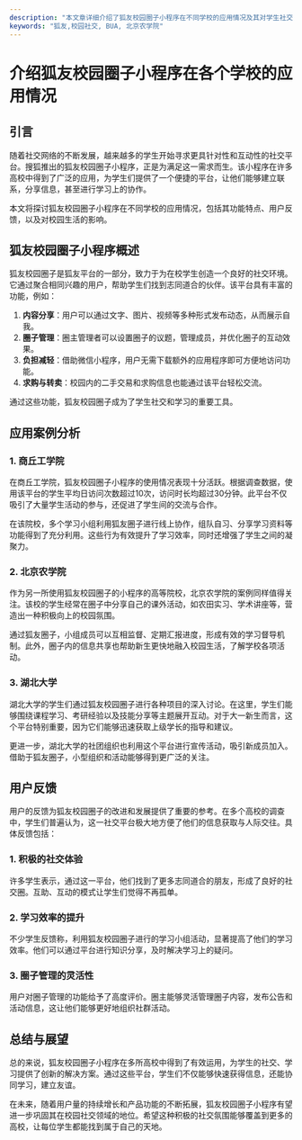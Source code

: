 ```yaml
---
description: "本文章详细介绍了狐友校园圈子小程序在不同学校的应用情况及其对学生社交、学习的积极影响。"
keywords: "狐友,校园社交, BUA, 北京农学院"
---
```

# 介绍狐友校园圈子小程序在各个学校的应用情况

## 引言

随着社交网络的不断发展，越来越多的学生开始寻求更具针对性和互动性的社交平台。搜狐推出的狐友校园圈子小程序，正是为满足这一需求而生。该小程序在许多高校中得到了广泛的应用，为学生们提供了一个便捷的平台，让他们能够建立联系，分享信息，甚至进行学习上的协作。

本文将探讨狐友校园圈子小程序在不同学校的应用情况，包括其功能特点、用户反馈，以及对校园生活的影响。

## 狐友校园圈子小程序概述

狐友校园圈子是狐友平台的一部分，致力于为在校学生创造一个良好的社交环境。它通过聚合相同兴趣的用户，帮助学生们找到志同道合的伙伴。该平台具有丰富的功能，例如：

1. **内容分享**：用户可以通过文字、图片、视频等多种形式发布动态，从而展示自我。
2. **圈子管理**：圈主管理者可以设置圈子的议题，管理成员，并优化圈子的互动效果。
3. **负担减轻**：借助微信小程序，用户无需下载额外的应用程序即可方便地访问功能。
4. **求购与转卖**：校园内的二手交易和求购信息也能通过该平台轻松交流。

通过这些功能，狐友校园圈子成为了学生社交和学习的重要工具。

## 应用案例分析

### 1. 商丘工学院

在商丘工学院，狐友校园圈子小程序的使用情况表现十分活跃。根据调查数据，使用该平台的学生平均日访问次数超过10次，访问时长均超过30分钟。此平台不仅吸引了大量学生活动的参与，还促进了学生间的交流与合作。

在该院校，多个学习小组利用狐友圈子进行线上协作，组队自习、分享学习资料等功能得到了充分利用。这些行为有效提升了学习效率，同时还增强了学生之间的凝聚力。

### 2. 北京农学院

作为另一所使用狐友校园圈子的小程序的高等院校，北京农学院的案例同样值得关注。该校的学生经常在圈子中分享自己的课外活动，如农田实习、学术讲座等，营造出一种积极向上的校园氛围。

通过狐友圈子，小组成员可以互相监督、定期汇报进度，形成有效的学习督导机制。此外，圈子内的信息共享也帮助新生更快地融入校园生活，了解学校各项活动。

### 3. 湖北大学

湖北大学的学生们通过狐友校园圈子进行各种项目的深入讨论。在这里，学生们能够围绕课程学习、考研经验以及技能分享等主题展开互动。对于大一新生而言，这个平台特别重要，因为它们能够迅速获取上级学长的指导和建议。

更进一步，湖北大学的社团组织也利用这个平台进行宣传活动，吸引新成员加入。借助于狐友圈子，小型组织和活动能够得到更广泛的关注。

## 用户反馈

用户的反馈为狐友校园圈子的改进和发展提供了重要的参考。在多个高校的调查中，学生们普遍认为，这一社交平台极大地方便了他们的信息获取与人际交往。具体反馈包括：

### 1. 积极的社交体验

许多学生表示，通过这一平台，他们找到了更多志同道合的朋友，形成了良好的社交圈。互助、互动的模式让学生们觉得不再孤单。

### 2. 学习效率的提升

不少学生反馈称，利用狐友校园圈子进行的学习小组活动，显著提高了他们的学习效率。他们可以通过平台进行知识分享，及时解决学习上的疑问。

### 3. 圈子管理的灵活性

用户对圈子管理的功能给予了高度评价。圈主能够灵活管理圈子内容，发布公告和活动信息，这让他们能够更好地组织社群活动。

## 总结与展望

总的来说，狐友校园圈子小程序在多所高校中得到了有效运用，为学生的社交、学习提供了创新的解决方案。通过这些平台，学生们不仅能够快速获得信息，还能协同学习，建立友谊。

在未来，随着用户量的持续增长和产品功能的不断拓展，狐友校园圈子小程序有望进一步巩固其在校园社交领域的地位。希望这种积极的社交氛围能够覆盖到更多的高校，让每位学生都能找到属于自己的天地。
